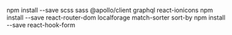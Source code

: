 npm install --save scss sass @apollo/client graphql react-ionicons
npm install --save react-router-dom localforage match-sorter sort-by
npm install --save react-hook-form